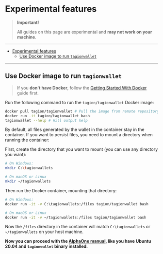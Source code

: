 # Experimental features

> **Important!**
> 
> All guides on this page are experimental and **may not work on your machine**. 

--- 

- [Experimental features](#experimental-features)
  - [Use Docker image to run `tagionwallet`](#use-docker-image-to-run-tagionwallet)

---

## Use Docker image to run `tagionwallet`

> If you **don't have Docker**, follow the [Getting Started With Docker](https://www.docker.com/get-started) guide first.

Run the following command to run the `tagion/tagionwallet` Docker image:

```bash
docker pull tagion/tagionwallet # Pull the image from remote repository
docker run -it tagion/tagionwallet bash
tagionwallet --help # Will output help
```

By default, all files generated by the wallet in the container stay in the container. If you want to persist files, you need to mount a directory when running the container:

First, create the directory that you want to mount (you can use any directory you want):
```bash
# On Windows:
mkdir C:\tagionwallets

# On macOS or Linux
mkdir ~/tagionwallets
```

Then run the Docker container, mounting that directory:

```bash
# On Windows:
docker run -it -v C:\tagionwallets:/files tagion/tagionwallet bash

# On macOS or Linux
docker run -it -v ~/tagionwallets:/files tagion/tagionwallet bash
```

Now the `/files` directory in the container will match `C:\tagionwallets` or `~/tagionwallets` on your host machine. 

**Now you can proceed with the [AlphaOne manual](../README.md#alphaone-node-ip-addresses), like you have Ubuntu 20.04 and `tagionwallet` binary installed.**
